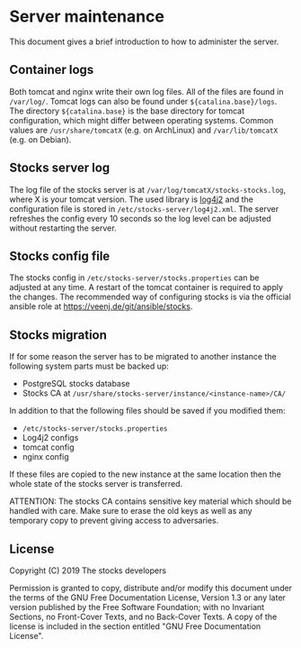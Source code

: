# Server maintenance

This document gives a brief introduction to how to administer the server.

## Container logs

Both tomcat and nginx write their own log files. All of the files are found in
`/var/log/`. Tomcat logs can also be found under `${catalina.base}/logs`. The
directory `${catalina.base}` is the base directory for tomcat configuration,
which might differ between operating systems. Common values are
`/usr/share/tomcatX` (e.g. on ArchLinux) and `/var/lib/tomcatX` (e.g. on
Debian).

## Stocks server log

The log file of the stocks server is at `/var/log/tomcatX/stocks-stocks.log`,
where X is your tomcat version. The used library is
[log4j2](https://logging.apache.org/log4j/2.x/manual/index.html) and the
configuration file is stored in `/etc/stocks-server/log4j2.xml`. The server
refreshes the config every 10 seconds so the log level can be adjusted without
restarting the server.

## Stocks config file

The stocks config in `/etc/stocks-server/stocks.properties` can be adjusted at
any time. A restart of the tomcat container is required to apply the changes.
The recommended way of configuring stocks is via the official ansible role at
https://veenj.de/git/ansible/stocks.

## Stocks migration

If for some reason the server has to be migrated to another instance the
following system parts must be backed up:

 * PostgreSQL stocks database
 * Stocks CA at `/usr/share/stocks-server/instance/<instance-name>/CA/`

In addition to that the following files should be saved if you modified them:

 * `/etc/stocks-server/stocks.properties`
 * Log4j2 configs
 * tomcat config
 * nginx config

If these files are copied to the new instance at the same location then the
whole state of the stocks server is transferred.

ATTENTION: The stocks CA contains sensitive key material which should be
handled with care. Make sure to erase the old keys as well as any temporary copy
to prevent giving access to adversaries.

## License

Copyright (C)  2019  The stocks developers

Permission is granted to copy, distribute and/or modify this document
under the terms of the GNU Free Documentation License, Version 1.3
or any later version published by the Free Software Foundation;
with no Invariant Sections, no Front-Cover Texts, and no Back-Cover Texts.
A copy of the license is included in the section entitled "GNU
Free Documentation License".
